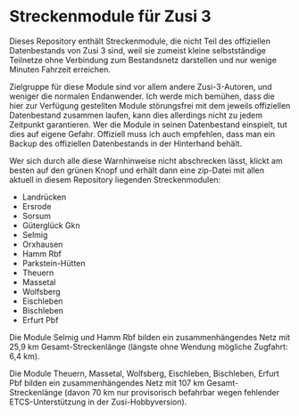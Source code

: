﻿# Streckenmodule für Zusi 3

Dieses Repository enthält Streckenmodule, die nicht Teil des offiziellen Datenbestands von Zusi 3 sind, weil sie zumeist kleine selbstständige Teilnetze ohne Verbindung zum Bestandsnetz darstellen und nur wenige Minuten Fahrzeit erreichen.

Zielgruppe für diese Module sind vor allem andere Zusi-3-Autoren, und weniger die normalen Endanwender.
Ich werde mich bemühen, dass die hier zur Verfügung gestellten Module störungsfrei mit dem jeweils offiziellen Datenbestand zusammen laufen, kann dies allerdings nicht zu jedem Zeitpunkt garantieren. Wer die Module in seinen Datenbestand einspielt, tut dies auf eigene Gefahr. Offiziell muss ich auch empfehlen, dass man ein Backup des offiziellen Datenbestands in der Hinterhand behält.

Wer sich durch alle diese Warnhinweise nicht abschrecken lässt, klickt am besten auf den grünen Knopf und erhält dann eine zip-Datei mit allen aktuell in diesem Repository liegenden Streckenmodulen:

* Landrücken
* Ersrode
* Sorsum
* Güterglück Gkn
* Selmig
* Orxhausen
* Hamm Rbf
* Parkstein-Hütten
* Theuern
* Massetal
* Wolfsberg
* Eischleben
* Bischleben
* Erfurt Pbf

Die Module Selmig und Hamm Rbf bilden ein zusammenhängendes Netz mit 25,9 km Gesamt-Streckenlänge (längste ohne Wendung mögliche Zugfahrt: 6,4 km).

Die Module Theuern, Massetal, Wolfsberg, Eischleben, Bischleben, Erfurt Pbf bilden ein zusammenhängendes Netz mit 107 km Gesamt-Streckenlänge (davon 70 km nur provisorisch befahrbar wegen fehlender ETCS-Unterstützung in der Zusi-Hobbyversion).